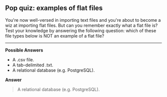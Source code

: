 ## Pop quiz: examples of flat files

You're now well-versed in importing text files and you're about to become a wiz at importing flat files. But can you remember exactly what a flat file is? Test your knowledge by answering the following question: which of these file types below is NOT an example of a flat file?

<hr>

**Possible Answers**

* A .csv file.
* A tab-delimited .txt.
* A relational database (e.g. PostgreSQL).

**Answer**
> A relational database (e.g. PostgreSQL).